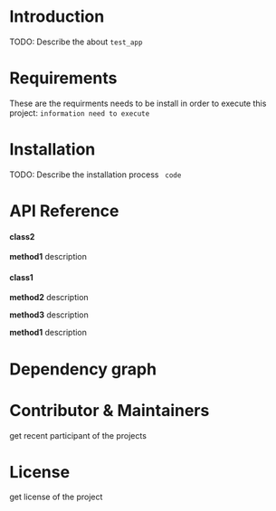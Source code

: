# Introduction
TODO: Describe the about `test_app`
# Requirements
These are the requirments needs to be install in order to execute this project: 
```information need to execute```
# Installation
TODO: Describe the installation process
``` code```
# API Reference
#### class2

**method1**
description


#### class1

**method2**
description

**method3**
description

**method1**
description


# Dependency graph
# Contributor & Maintainers
get recent participant of the projects
# License
get license of the project

